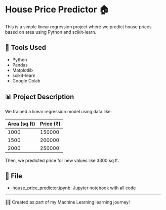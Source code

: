 # House Price Predictor 🏠

This is a simple linear regression project where we predict house prices based on area using Python and scikit-learn.

## 🔧 Tools Used
- Python
- Pandas
- Matplotlib
- scikit-learn
- Google Colab

## 📊 Project Description
We trained a linear regression model using data like:

| Area (sq ft) | Price (₹) |
|--------------|-----------|
| 1000         | 150000    |
| 1500         | 200000    |
| 2000         | 250000    |

Then, we predicted price for new values like 3300 sq ft.

## 📁 File
- house_price_predictor.ipynb: Jupyter notebook with all code

---

👩‍💻 Created as part of my Machine Learning learning journey!
